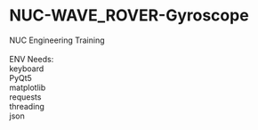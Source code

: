 # NUC-WAVE_ROVER-Gyroscope
NUC Engineering Training
<br>
<br>
ENV Needs:
<br>
keyboard
<br>
PyQt5
<br>
matplotlib
<br>
requests
<br>
threading
<br>
json
